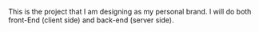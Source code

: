 This is the project that I am designing as my personal brand. 
I will do both front-End (client side) and back-end (server side).

